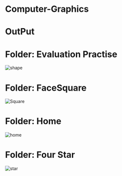# Computer-Graphics
# OutPut
# Folder: Evaluation Practise
![shape](https://user-images.githubusercontent.com/48696824/97760283-f81b9400-1b2c-11eb-8aed-0d508347da04.PNG)

# Folder: FaceSquare
![Square](https://user-images.githubusercontent.com/48696824/97760647-d8d13680-1b2d-11eb-875a-9c6600680a06.PNG)

# Folder: Home
![home](https://user-images.githubusercontent.com/48696824/97760948-9c520a80-1b2e-11eb-85c4-4e38ebe2346b.PNG)

# Folder: Four Star
![star](https://user-images.githubusercontent.com/48696824/97761347-ade7e200-1b2f-11eb-872e-c31fb9e17a27.PNG)

